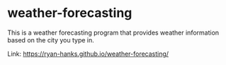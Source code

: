 # weather-forecasting

This is a weather forecasting program that provides weather information based on the city you type in.

Link: https://ryan-hanks.github.io/weather-forecasting/
